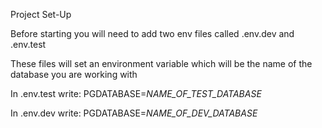 Project Set-Up

Before starting you will need to add two env files called .env.dev and .env.test

These files will set an environment variable which will be the name of the database you are working with

In .env.test write:
PGDATABASE=*NAME_OF_TEST_DATABASE*

In .env.dev write:
PGDATABASE=*NAME_OF_DEV_DATABASE*